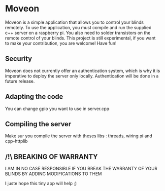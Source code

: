 # Moveon

Moveon is a simple application that allows you to control your blinds remotely. To use the application, you must compile and run the supplied c++ server on a raspberry pi. You also need to solder transistors on the remote control of your blinds. This project is still experimental, if you want to make your contribution, you are welcome! Have fun!

## Security

Moveon does not currently offer an authentication system, which is why it is imperative to deploy the server only locally. Authentication will be done in a future release.

## Adapting the code

You can change gpio you want to use in server.cpp

## Compiling the server 

Make sur you compile the server with theses libs : threads, wiring pi and cpp-httplib

## /!\ BREAKING OF WARRANTY

I AM IN NO CASE RESPONSIBLE IF YOU BREAK THE WARRANTY OF YOUR BLINDS BY ADDING MODIFICATIONS TO THEM

I juste hope this tiny app will help ;)
